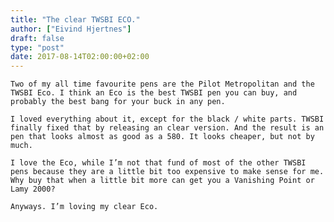 ```yaml
---
title: "The clear TWSBI ECO."
author: ["Eivind Hjertnes"]
draft: false
type: "post"
date: 2017-08-14T02:00:00+02:00
---
```


<div class="HTML">
  <div></div>

<p>

</div>

```text
Two of my all time favourite pens are the Pilot Metropolitan and the TWSBI Eco. I think an Eco is the best TWSBI pen you can buy, and probably the best bang for your buck in any pen.
```

<div class="HTML">
  <div></div>

</p>

</div>

<div class="HTML">
  <div></div>

<p>

</div>

```text
I loved everything about it, except for the black / white parts. TWSBI finally fixed that by releasing an clear version. And the result is an pen that looks almost as good as a 580. It looks cheaper, but not by much.
```

<div class="HTML">
  <div></div>

</p>

</div>

<div class="HTML">
  <div></div>

<p>

</div>

```text
I love the Eco, while I’m not that fund of most of the other TWSBI pens because they are a little bit too expensive to make sense for me. Why buy that when a little bit more can get you a Vanishing Point or Lamy 2000?
```

<div class="HTML">
  <div></div>

</p>

</div>

<div class="HTML">
  <div></div>

<p>

</div>

```text
Anyways. I’m loving my clear Eco.
```

<div class="HTML">
  <div></div>

</p>

</div>
